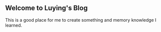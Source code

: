 ## Welcome to Luying's Blog

This is a good place for me to create something and memory knowledge I learned.




